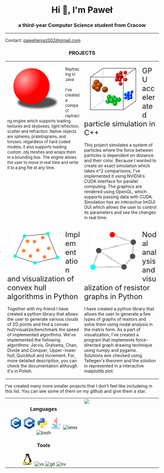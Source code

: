 <h1 align="center">Hi 👋, I'm Paweł</h1>
<h3 align="center"> a third-year Computer Science student from Cracow</h3>

---

Contact: paweljarosz002@gmail.com


<h3 align="center"> PROJECTS </h3>
<table>
<tr>
<td valign="top" width="50%">
  <a href="https://github.com/pawel002/Raytracing">
    <img src="https://github.com/pawel002/pawel002/blob/main/assets/g7734.png?raw=true" width=150/ style="float:left; padding: 20px;" >
  </a>
<p>
 <font size="2"> Raytracing in Java <br/>
   <br/>
I've created a compact raytracing engine which supports loading textures and skyboxes, light reflection, scatter and refraction. Native objects are spheres, pralellograms, and toruses. regardless of hard coded models, it also supports loading custom .obj meshes and wraps them in a bounding box. The engine allows the user to move in real time and write it to a png file at any time.
</p>
</td>
<td valign="top" width="50%">
  <a href="https://github.com/pawel002/ParticleSystem">
    <img src="https://github.com/pawel002/pawel002/blob/main/assets/g9648.png?raw=true" width=150/  style="float:left; padding: 20px;">
  </a>
<p>
  <font size="5px"> GPU accelerated particle simulation in C++ </font> <br/> <br/>
This project simulates a system of particles where the force between particles is dependent on distance and their color. Because I wanted to create an exact simulation which takes n^2 comparisons, I've implemented it using NVIDIA's CUDA interface for parallel computing. The graphics are rendered using OpenGL, which supports passing data with CUDA. Simulation has an interactive ImGUI GUI which allows the user to control its parameters and see the changes in real time.
</p>
</td>
</tr>
<tr>
<td valign="top" width="50%">
  <a href="https://github.com/pawel002/Convex-Hull">
    <img src="https://github.com/pawel002/pawel002/blob/main/assets/g7962.png?raw=true" width=150/ style="float:left; padding: 20px;">
  </a>
<p>
    <font size="5px"> Implementation and visualization of convex hull algorithms in Python </font> <br/> <br/>
Together with my friend I have created a python library that allows the user to generate various clouds of 2D points and find a convex hull/visualize/benchmark the speed of implemented algorithms. We've implemented the following algorithms: Jarvis, Grahams, Chan, Divide and Conquer, Upper-lower hull, Quickhull and Increment. For, more detailed description, you can check the documentation although it's in Polish.
</p>
</td>
<td valign="top" width="50%">
  <a href="https://github.com/pawel002/Nodal-Analysis">
    <img src="https://github.com/pawel002/pawel002/blob/main/assets/g1154.png?raw=true" width=150/ style="float:left; padding: 20px;">
  </a>
<p>
    <font size="5px"> Nodal analysis and visualization of resistor graphs in Python </font> <br/> <br/>
I have created a python library that allows the user to generate a few types of graphs of resitors and solve them using nodal analysis in the matrix form. As a part of visualization, I've created a program that implements force-directed graph drawing technique using numpy and pygame. Solutions wre checked using Tellegen's theorem and the solution in represented in a interactive matplotlib plot.
</p>
</td>
</tr>
</table>

I've created many more smaller projects that I don't feel like includeing in this list. You can see some of them on my github and give them a star.

<table>
<tr>
<td valign="top" width="50%">
<h3 align="center"> Languages </h3>

<div align="center">
<img src="https://raw.githubusercontent.com/devicons/devicon/master/icons/c/c-original.svg" alt="c" width="40" height="40"/> 
<img src="https://raw.githubusercontent.com/devicons/devicon/master/icons/cplusplus/cplusplus-original.svg" alt="cplusplus" width="40" height="40"/>
<img src="https://raw.githubusercontent.com/devicons/devicon/master/icons/python/python-original.svg" alt="python" width="40" height="40"/>
<img src="https://raw.githubusercontent.com/devicons/devicon/master/icons/java/java-original.svg" alt="java" width="40" height="40"/>
<img src="https://upload.wikimedia.org/wikipedia/commons/9/92/LaTeX_logo.svg" alt="latex" width="96" height="40"/>
<img src="https://www.vectorlogo.zone/logos/gnu_bash/gnu_bash-icon.svg" alt="bash" width="40" height="40"/>
</div>

<h3 align="center"> Tools </h3>
  <div align="center">
<img src="https://raw.githubusercontent.com/devicons/devicon/master/icons/linux/linux-original.svg" alt="linux" width="40" height="40"/> 
<img src="https://upload.wikimedia.org/wikipedia/commons/2/2c/Visual_Studio_Icon_2022.svg" alt="vs" width="40" height="40"/>
<img src="https://upload.wikimedia.org/wikipedia/commons/9/91/Octicons-mark-github.svg" alt="git" width="40" height="40"/>
<img src="https://upload.wikimedia.org/wikipedia/commons/3/3a/Neovim-mark.svg" alt="nv" width="40" height="40"/>
  </div>
</td>
  <td valign="top" width="50%">
    <img src="https://github-readme-stats.vercel.app/api/top-langs/?username=pawel002&hide=css,plpgsql&layout=compact&theme=radical" width="500" />
  </td>
</tr>
</table>
